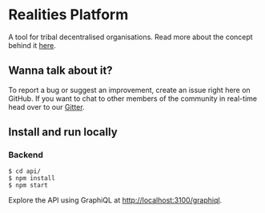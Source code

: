 # Realities Platform

A tool for tribal decentralised organisations. Read more about the concept behind it [here](https://docs.google.com/document/d/1UcHQ1_thfNaUlEBcfz9PACd6_lXsj5F2lvV6RfG0oOA/edit?usp=sharing).

## Wanna talk about it?

To report a bug or suggest an improvement, create an issue right here on GitHub. If you want to chat to other members of the community in real-time head over to our [Gitter](https://gitter.im/realities).

## Install and run locally

### Backend

```
$ cd api/
$ npm install
$ npm start
```

Explore the API using GraphiQL at [http://localhost:3100/graphiql](http://localhost:3100/graphiql). 
